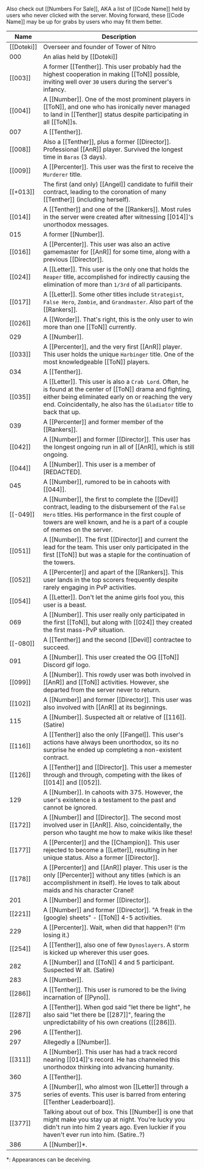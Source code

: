 Also check out [[Numbers For Sale]], AKA a list of [[Code Name]] held by users who never clicked with the server. Moving forward, these [[Code Name]] may be up for grabs by users who may fit them better.

| Name       | Description                                                                                                                                                                                                                                  |
| ---------- | -------------------------------------------------------------------------------------------------------------------------------------------------------------------------------------------------------------------------------------------- |
| [[Doteki]] | Overseer and founder of Tower of Nitro                                                                                                                                                                                                       |
| 000        | An alias held by [[Doteki]]                                                                                                                                                                                                                  |
| [[003]]    | A former [[Tenther]]. This user probably had the highest cooperation in making [[ToN]] possible, inviting well over `30` users during the server's infancy.                                                                                  |
| [[004]]    | A [[Number]]. One of the most prominent players in  [[ToN]], and one who has ironically never managed to land in [[Tenther]] status despite participating in all [[ToN]]s.                                                                   |
| 007        | A [[Tenther]].                                                                                                                                                                                                                               |
| [[008]]    | Also a [[Tenther]], plus a former [[Director]]. Professional [[AnR]] player. Survived the longest time in `Baras` (3 days).                                                                                                                  |
| [[009]]    | A [[Percenter]]. This user was the first to receive the `Murderer` title.                                                                                                                                                                    |
| [[+013]]   | The first (and only) [[Angel]] candidate to fulfill their contract, leading to the coronation of many [[Tenther]] (including herself).                                                                                                       |
| [[014]]    | A [[Tenther]] and one of the [[Rankers]]. Most rules in the server were created after witnessing [[014]]'s unorthodox messages.                                                                                                              |
| 015        | A former [[Number]].                                                                                                                                                                                                                         |
| [[016]]    | A [[Percenter]]. This user was also an active gamemaster for [[AnR]] for some time, along with a previous [[Director]].                                                                                                                      |
| [[024]]    | A [[Letter]]. This user is the only one that holds the `Reaper` title, accomplished for indirectly causing the elimination of more than `1/3rd` of all participants.                                                                         |
| [[017]]    | A [[Letter]]. Some other titles include `Strategist`, `False Hero`, `Zombie`, and `Grandmaster`. Also part of the [[Rankers]].                                                                                                               |
| [[026]]    | A [[Worder]]. That's right, this is the only user to win more than one [[ToN]] currently.                                                                                                                                                    |
| 029        | A [[Number]].                                                                                                                                                                                                                                |
| [[033]]    | A [[Percenter]], and the very first [[AnR]] player. This user holds the unique `Harbinger` title. One of the most knowledgeable [[ToN]] players.                                                                                             |
| 034        | A [[Tenther]].                                                                                                                                                                                                                               |
| [[035]]    | A [[Letter]]. This user is also a `Crab Lord`. Often, he is found at the center of [[ToN]] drama and fighting, either being eliminated early on or reaching the very end. Coincidentally, he also has the `Gladiator` title to back that up. |
| 039        | A [[Percenter]] and former member of the [[Rankers]].                                                                                                                                                                                        |
| [[042]]    | A [[Number]] and former [[Director]]. This user has the longest ongoing run in all of [[AnR]], which is still ongoing.                                                                                                                       |
| [[044]]    | A [[Number]]. This user is a member of [REDACTED].                                                                                                                                                                                           |
| 045        | A [[Number]], rumored to be in cahoots with [[044]].                                                                                                                                                                                         |
| [[-049]]   | A [[Number]], the first to complete the [[Devil]] contract, leading to the disbursement of the `False Hero` titles. His performance in the first couple of towers are well known, and he is a part of a couple of memes on the server.       |
| [[051]]    | A [[Number]]. The first [[Director]] and current the lead for the team. This user only participated in the first [[ToN]] but was a staple for the continuation of the towers.                                                                |
| [[052]]    | A [[Percenter]] and apart of the [[Rankers]]. This user lands in the top scorers frequently despite rarely engaging in PvP activities.                                                                                                       |
| [[054]]    | A [[Letter]]. Don't let the anime girls fool you, this user is a beast.                                                                                                                                                                      |
| 069        | A [[Number]]. This user really only participated in the first [[ToN]], but along with [[024]] they created the first mass-PvP situation.                                                                                                     |
| [[-080]]   | A [[Tenther]] and the second [[Devil]] contractee to succeed.                                                                                                                                                                                |
| 091        | A [[Number]]. This user created the OG [[ToN]] Discord gif logo.                                                                                                                                                                             |
| [[099]]    | A [[Number]]. This rowdy user was both involved in [[AnR]] and [[ToN]] activities. However, she departed from the server never to return.                                                                                                    |
| [[102]]    | A [[Number]] and former [[Director]]. This user was also involved with [[AnR]] at its beginnings.                                                                                                                                            |
| 115        | A [[Number]]. Suspected alt or relative of [[116]]. (Satire)                                                                                                                                                                                 |
| [[116]]    | A [[Tenther]] also the only [[Fangel]]. This user's actions have always been unorthodox, so its no surprise he ended up completing a non-existent contract.                                                                                  |
| [[126]]    | A [[Tenther]] and [[Director]]. This user a memester through and through, competing with the likes of [[014]] and [[052]].                                                                                                                   |
| 129        | A [[Number]]. In cahoots with 375. However, the user's existence is a testament to the past and cannot be ignored.                                                                                                                           |
| [[172]]    | A [[Number]] and [[Director]]. The second most involved user in [[AnR]]. Also, coincidentally, the person who taught me how to make wikis like these!                                                                                        |
| [[177]]    | A [[Percenter]] and the [[Champion]]. This user rejected to become a [[Letter]], resulting in her unique status. Also a former [[Director]].                                                                                                 |
| [[178]]    | A [[Percenter]] and [[AnR]] player. This user is the only [[Percenter]] without any titles (which is an accomplishment in itself). He loves to talk about maids and his character Cranel!                                                    |
| 201        | A [[Number]] and former [[Director]].                                                                                                                                                                                                        |
| [[221]]    | A [[Number]] and former [[Director]]. "A freak in the (google) sheets" - [[ToN]] 4-5 activities.                                                                                                                                             |
| 229        | A [[Percenter]]. Wait, when did that happen?! (I'm losing it.)                                                                                                                                                                               |
| [[254]]    | A [[Tenther]], also one of few `Dynoslayers`. A storm is kicked up wherever this user goes.                                                                                                                                                  |
| 282        | A [[Number]] and [[ToN]] 4 and 5 participant. Suspected W alt. (Satire)                                                                                                                                                                      |
| 283        | A [[Number]].                                                                                                                                                                                                                                |
| [[286]]    | A [[Tenther]]. This user is rumored to be the living incarnation of [[Pyno]].                                                                                                                                                                |
| [[287]]    | A [[Tenther]]. When god said "let there be light", he also said "let there be [[287]]", fearing the unpredictability of his own creations ([[286]]).                                                                                         |
| 296        | A [[Tenther]].                                                                                                                                                                                                                               |
| 297        | Allegedly a [[Number]].                                                                                                                                                                                                                      |
| [[311]]    | A [[Number]]. This user has had a track record nearing [[014]]'s record. He has channeled this unorthodox thinking into advancing humanity.                                                                                                  |
| 360        | A [[Tenther]].                                                                                                                                                                                                                               |
| 375        | A [[Number]], who almost won [[Letter]] through a series of events. This user is barred from entering [[Tenther Leaderboard]].                                                                                                               |
| [[377]]    | Talking about out of box. This [[Number]] is one that might make you stay up at night. You're lucky you didn't run into him 2 years ago. Even luckier if you haven't ever run into him. (Satire..?)                                          |
| 386        | A [[Number]]*.                                                                                                                                                                                                                               |
\*: Appearances can be deceiving.